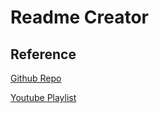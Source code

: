 # Readme Creator

## Reference
[Github Repo](https://github.com/kuluruvineeth/readmecreator)

[Youtube Playlist](https://www.youtube.com/watch?v=LUkVI66nETA&list=PLcAVdtHk_JSQXiyZw0L9J9VyWZJaOe-lz&pp=iAQB)